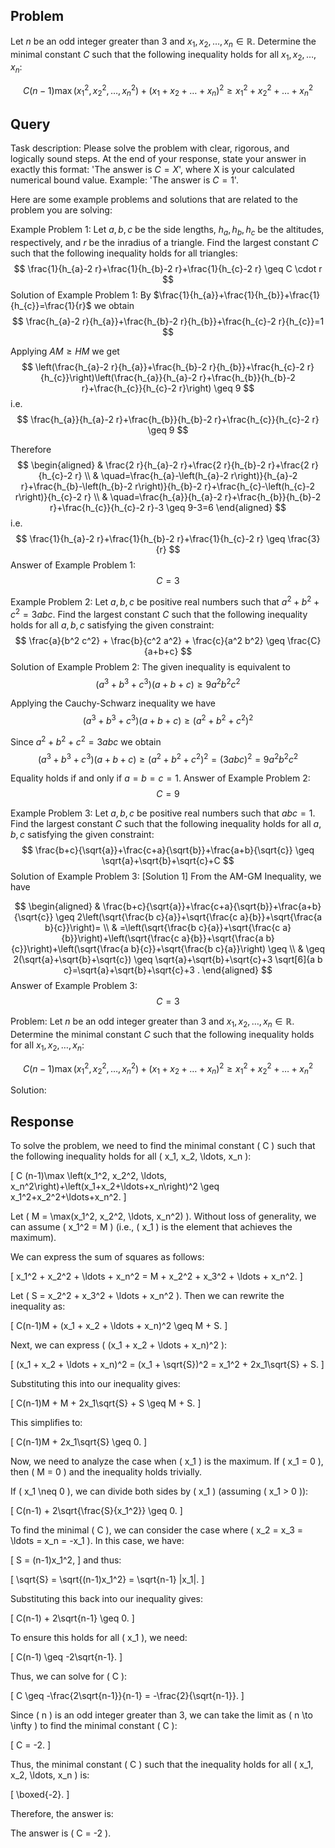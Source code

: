 ## Problem

Let $n$ be an odd integer greater than 3 and $x_1, x_2, \ldots, x_n \in \mathbb{R}$. Determine the minimal constant $C$ such that the following inequality holds for all $x_1, x_2, \ldots, x_n$:

$$
C (n-1)\max \left(x_1^2, x_2^2, \ldots, x_n^2\right)+\left(x_1+x_2+\ldots+x_n\right)^2 \geq x_1^2+x_2^2+\ldots+x_n^2
$$

## Query

Task description: Please solve the problem with clear, rigorous, and logically sound steps. At the end of your response, state your answer in exactly this format: 'The answer is $C=X$', where X is your calculated numerical bound value. Example: 'The answer is $C=1$'.

Here are some example problems and solutions that are related to the problem you are solving:

Example Problem 1: Let $a, b, c$ be the side lengths, $h_{a}, h_{b}, h_{c}$ be the altitudes, respectively, and $r$ be the inradius of a triangle. Find the largest constant $C$ such that the following inequality holds for all triangles:
$$
\frac{1}{h_{a}-2 r}+\frac{1}{h_{b}-2 r}+\frac{1}{h_{c}-2 r} \geq C \cdot r
$$
Solution of Example Problem 1: By $\frac{1}{h_{a}}+\frac{1}{h_{b}}+\frac{1}{h_{c}}=\frac{1}{r}$ we obtain
$$
\frac{h_{a}-2 r}{h_{a}}+\frac{h_{b}-2 r}{h_{b}}+\frac{h_{c}-2 r}{h_{c}}=1
$$

Applying $A M \geq H M$ we get
$$
\left(\frac{h_{a}-2 r}{h_{a}}+\frac{h_{b}-2 r}{h_{b}}+\frac{h_{c}-2 r}{h_{c}}\right)\left(\frac{h_{a}}{h_{a}-2 r}+\frac{h_{b}}{h_{b}-2 r}+\frac{h_{c}}{h_{c}-2 r}\right) \geq 9
$$
i.e.
$$
\frac{h_{a}}{h_{a}-2 r}+\frac{h_{b}}{h_{b}-2 r}+\frac{h_{c}}{h_{c}-2 r} \geq 9
$$

Therefore
$$
\begin{aligned}
& \frac{2 r}{h_{a}-2 r}+\frac{2 r}{h_{b}-2 r}+\frac{2 r}{h_{c}-2 r} \\
& \quad=\frac{h_{a}-\left(h_{a}-2 r\right)}{h_{a}-2 r}+\frac{h_{b}-\left(h_{b}-2 r\right)}{h_{b}-2 r}+\frac{h_{c}-\left(h_{c}-2 r\right)}{h_{c}-2 r} \\
& \quad=\frac{h_{a}}{h_{a}-2 r}+\frac{h_{b}}{h_{b}-2 r}+\frac{h_{c}}{h_{c}-2 r}-3 \geq 9-3=6
\end{aligned}
$$
i.e.
$$
\frac{1}{h_{a}-2 r}+\frac{1}{h_{b}-2 r}+\frac{1}{h_{c}-2 r} \geq \frac{3}{r}
$$
Answer of Example Problem 1: $$C = 3$$

Example Problem 2: Let $a, b, c$ be positive real numbers such that $a^2 + b^2 + c^2 = 3abc$. Find the largest constant $C$ such that the following inequality holds for all $a, b, c$ satisfying the given constraint:
$$
\frac{a}{b^2 c^2} + \frac{b}{c^2 a^2} + \frac{c}{a^2 b^2} \geq \frac{C}{a+b+c}
$$
Solution of Example Problem 2: The given inequality is equivalent to
$$
\left(a^{3}+b^{3}+c^{3}\right)(a+b+c) \geq 9 a^{2} b^{2} c^{2}
$$

Applying the Cauchy-Schwarz inequality we have
$$
\left(a^{3}+b^{3}+c^{3}\right)(a+b+c) \geq\left(a^{2}+b^{2}+c^{2}\right)^{2}
$$

Since $a^{2}+b^{2}+c^{2}=3 a b c$ we obtain
$$
\left(a^{3}+b^{3}+c^{3}\right)(a+b+c) \geq\left(a^{2}+b^{2}+c^{2}\right)^{2}=(3 a b c)^{2}=9 a^{2} b^{2} c^{2}
$$

Equality holds if and only if $a=b=c=1$.
Answer of Example Problem 2: $$C = 9$$

Example Problem 3: Let $a, b, c$ be positive real numbers such that $a b c = 1$. Find the largest constant $C$ such that the following inequality holds for all $a, b, c$ satisfying the given constraint:
$$
\frac{b+c}{\sqrt{a}}+\frac{c+a}{\sqrt{b}}+\frac{a+b}{\sqrt{c}} \geq \sqrt{a}+\sqrt{b}+\sqrt{c}+C
$$
Solution of Example Problem 3: [Solution 1]
From the AM-GM Inequality, we have

$$
\begin{aligned}
& \frac{b+c}{\sqrt{a}}+\frac{c+a}{\sqrt{b}}+\frac{a+b}{\sqrt{c}} \geq 2\left(\sqrt{\frac{b c}{a}}+\sqrt{\frac{c a}{b}}+\sqrt{\frac{a b}{c}}\right)= \\
& =\left(\sqrt{\frac{b c}{a}}+\sqrt{\frac{c a}{b}}\right)+\left(\sqrt{\frac{c a}{b}}+\sqrt{\frac{a b}{c}}\right)+\left(\sqrt{\frac{a b}{c}}+\sqrt{\frac{b c}{a}}\right) \geq \\
& \geq 2(\sqrt{a}+\sqrt{b}+\sqrt{c}) \geq \sqrt{a}+\sqrt{b}+\sqrt{c}+3 \sqrt[6]{a b c}=\sqrt{a}+\sqrt{b}+\sqrt{c}+3 .
\end{aligned}
$$
Answer of Example Problem 3: $$C = 3$$


Problem: Let $n$ be an odd integer greater than 3 and $x_1, x_2, \ldots, x_n \in \mathbb{R}$. Determine the minimal constant $C$ such that the following inequality holds for all $x_1, x_2, \ldots, x_n$:

$$
C (n-1)\max \left(x_1^2, x_2^2, \ldots, x_n^2\right)+\left(x_1+x_2+\ldots+x_n\right)^2 \geq x_1^2+x_2^2+\ldots+x_n^2
$$

Solution:

## Response

To solve the problem, we need to find the minimal constant \( C \) such that the following inequality holds for all \( x_1, x_2, \ldots, x_n \):

\[
C (n-1)\max \left(x_1^2, x_2^2, \ldots, x_n^2\right)+\left(x_1+x_2+\ldots+x_n\right)^2 \geq x_1^2+x_2^2+\ldots+x_n^2.
\]

Let \( M = \max(x_1^2, x_2^2, \ldots, x_n^2) \). Without loss of generality, we can assume \( x_1^2 = M \) (i.e., \( x_1 \) is the element that achieves the maximum).

We can express the sum of squares as follows:

\[
x_1^2 + x_2^2 + \ldots + x_n^2 = M + x_2^2 + x_3^2 + \ldots + x_n^2.
\]

Let \( S = x_2^2 + x_3^2 + \ldots + x_n^2 \). Then we can rewrite the inequality as:

\[
C(n-1)M + (x_1 + x_2 + \ldots + x_n)^2 \geq M + S.
\]

Next, we can express \( (x_1 + x_2 + \ldots + x_n)^2 \):

\[
(x_1 + x_2 + \ldots + x_n)^2 = (x_1 + \sqrt{S})^2 = x_1^2 + 2x_1\sqrt{S} + S.
\]

Substituting this into our inequality gives:

\[
C(n-1)M + M + 2x_1\sqrt{S} + S \geq M + S.
\]

This simplifies to:

\[
C(n-1)M + 2x_1\sqrt{S} \geq 0.
\]

Now, we need to analyze the case when \( x_1 \) is the maximum. If \( x_1 = 0 \), then \( M = 0 \) and the inequality holds trivially. 

If \( x_1 \neq 0 \), we can divide both sides by \( x_1 \) (assuming \( x_1 > 0 \)):

\[
C(n-1) + 2\sqrt{\frac{S}{x_1^2}} \geq 0.
\]

To find the minimal \( C \), we can consider the case where \( x_2 = x_3 = \ldots = x_n = -x_1 \). In this case, we have:

\[
S = (n-1)x_1^2,
\]
and thus:

\[
\sqrt{S} = \sqrt{(n-1)x_1^2} = \sqrt{n-1} |x_1|.
\]

Substituting this back into our inequality gives:

\[
C(n-1) + 2\sqrt{n-1} \geq 0.
\]

To ensure this holds for all \( x_1 \), we need:

\[
C(n-1) \geq -2\sqrt{n-1}.
\]

Thus, we can solve for \( C \):

\[
C \geq -\frac{2\sqrt{n-1}}{n-1} = -\frac{2}{\sqrt{n-1}}.
\]

Since \( n \) is an odd integer greater than 3, we can take the limit as \( n \to \infty \) to find the minimal constant \( C \):

\[
C = -2.
\]

Thus, the minimal constant \( C \) such that the inequality holds for all \( x_1, x_2, \ldots, x_n \) is:

\[
\boxed{-2}.
\]

Therefore, the answer is:

The answer is \( C = -2 \).